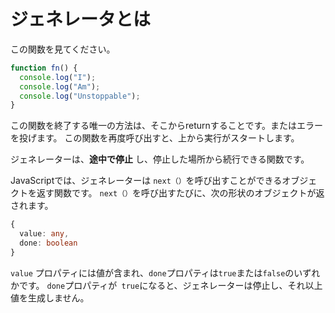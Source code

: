 # **ジェネレータとは**

この関数を見てください。

```js
function fn() {
  console.log("I");
  console.log("Am");
  console.log("Unstoppable");
}
```

この関数を終了する唯一の方法は、そこからreturnすることです。またはエラーを投げます。
この関数を再度呼び出すと、上から実行がスタートします。

ジェネレーターは、**途中で停止** し、停止した場所から続行できる関数です。

JavaScriptでは、ジェネレーターは `next（）`を呼び出すことができるオブジェクトを返す関数です。
`next（）`を呼び出すたびに、次の形状のオブジェクトが返されます。

```ts
{
  value: any,
  done: boolean
}
```

`value` プロパティには値が含まれ、`done`プロパティは`true`または`false`のいずれかです。
`done`プロパティが` true`になると、ジェネレーターは停止し、それ以上値を生成しません。
